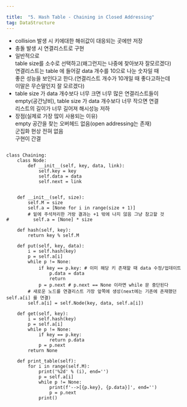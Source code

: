 ```yaml
---

title:  "5. Hash Table - Chaining in Closed Addressing"
tag: DataStructure 
---
```

-   collision 발생 시 키에대한 해쉬값이 대응되는 곳에만 저장
-   충돌 발생 시 연결리스트로 구현
-   일반적으로  
    table size를 소수로 선택하고(왜그런지는 나중에 찾아보자 잘모르겠다)  
    연결리스트는 table 에 들어갈 data 개수를 10으로 나눈 숫자일 때  
    좋은 성능을 보인다고 한다.(연결리스트 개수가 10개일 때 좋다고하는데  
    이말은 무슨말인지 잘 모르겠다)
-   table size 가 data 개수보다 너무 크면 너무 많은 연결리스트들이  
    empty(공간낭비), table size 가 data 개수보다 너무 작으면 연결  
    리스트의 길이가 너무 길어져 해시성능 저하
-   장점(실제로 가장 많이 사용되는 이유)  
    empty 공간을 찾는 오버헤드 없음(open addressing는 존재)  
    군집화 현상 전혀 없음  
    구현이 간결

```

class Chaining:
    class Node:
        def __init__(self, key, data, link):
            self.key = key
            self.data = data
            self.next = link


    def __init__(self, size):
        self.M = size
        self.a = [None for i in range(size + 1)]
        # 밑에 주석처리한 거랑 결과는 +1 밖에 나지 않음 그냥 참고할 것
#         self.a = [None] * size 

    def hash(self, key):
        return key % self.M

    def put(self, key, data):
        i = self.hash(key)
        p = self.a[i]
        while p != None:
            if key == p.key: # 이미 해당 키 존재할 때 data 수정/업데이트
                p.data = data
                return
            p = p.next # p.next == None 이라면 while 문 중단된다
        # 새로운 노드를 연결리스트 가장 앞쪽에 생성(next에는 기존에 존재했던 self.a[i] 를 연결)
        self.a[i] = self.Node(key, data, self.a[i])

    def get(self, key):
        i = self.hash(key)
        p = self.a[i]
        while p != None:
            if key == p.key:
                return p.data
            p = p.next
        return None

    def print_table(self):
        for i in range(self.M):
            print('%2d' % (i), end='')
            p = self.a[i]
            while p != None:
                print(f'-->[{p.key}, {p.data}]', end='')
                p = p.next
            print()
```